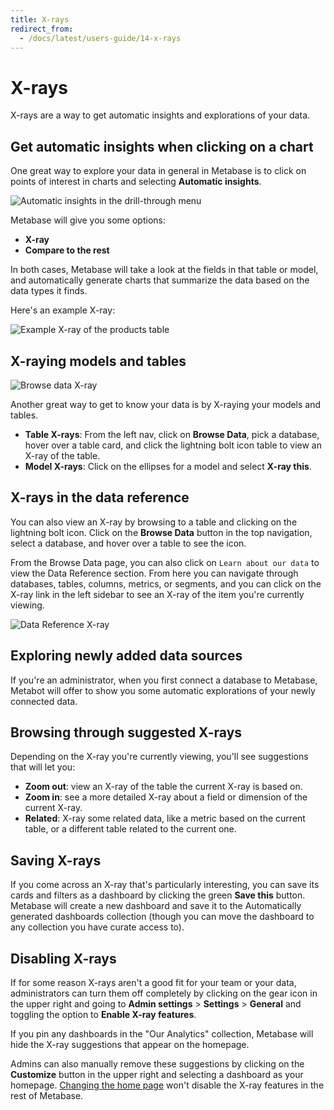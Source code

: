```yaml
---
title: X-rays
redirect_from:
  - /docs/latest/users-guide/14-x-rays
---
```


# X-rays

X-rays are a way to get automatic insights and explorations of your data.

## Get automatic insights when clicking on a chart

One great way to explore your data in general in Metabase is to click on points of interest in charts and selecting **Automatic insights**.

![Automatic insights in the drill-through menu](../images/automatic-insights.png)

Metabase will give you some options:

- **X-ray**
- **Compare to the rest**

In both cases, Metabase will take a look at the fields in that table or model, and automatically generate charts that summarize the data based on the data types it finds.

Here's an example X-ray:

![Example X-ray of the products table](../images/x-ray-example.png)

## X-raying models and tables

![Browse data X-ray](../images/browse-data-x-ray.png)

Another great way to get to know your data is by X-raying your models and tables.

- **Table X-rays**: From the left nav, click on **Browse Data**, pick a database, hover over a table card, and click the lightning bolt icon table to view an X-ray of the table.
- **Model X-rays**: Click on the ellipses for a model and select **X-ray this**.

## X-rays in the data reference

You can also view an X-ray by browsing to a table and clicking on the lightning bolt icon. Click on the **Browse Data** button in the top navigation, select a database, and hover over a table to see the icon.

From the Browse Data page, you can also click on `Learn about our data` to view the Data Reference section. From here you can navigate through databases, tables, columns, metrics, or segments, and you can click on the X-ray link in the left sidebar to see an X-ray of the item you're currently viewing.

![Data Reference X-ray](../images/data-reference.png)

## Exploring newly added data sources

If you're an administrator, when you first connect a database to Metabase, Metabot will offer to show you some automatic explorations of your newly connected data.

## Browsing through suggested X-rays

Depending on the X-ray you're currently viewing, you'll see suggestions that will let you:

- **Zoom out**: view an X-ray of the table the current X-ray is based on.
- **Zoom in**: see a more detailed X-ray about a field or dimension of the current X-ray.
- **Related**: X-ray some related data, like a metric based on the current table, or a different table related to the current one.

## Saving X-rays

If you come across an X-ray that's particularly interesting, you can save its cards and filters as a dashboard by clicking the green **Save this** button. Metabase will create a new dashboard and save it to the Automatically generated dashboards collection (though you can move the dashboard to any collection you have curate access to).

## Disabling X-rays

If for some reason X-rays aren't a good fit for your team or your data, administrators can turn them off completely by clicking on the gear icon in the upper right and going to **Admin settings** > **Settings** > **General** and toggling the option to **Enable X-ray features**.

If you pin any dashboards in the "Our Analytics" collection, Metabase will hide the X-ray suggestions that appear on the homepage.

Admins can also manually remove these suggestions by clicking on the **Customize** button in the upper right and selecting a dashboard as your homepage. [Changing the home page](../configuring-metabase/settings.md#custom-homepage) won't disable the X-ray features in the rest of Metabase.
